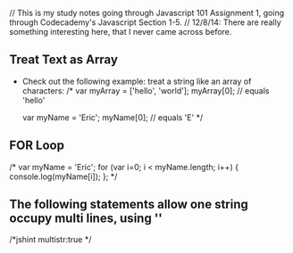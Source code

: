 // This is my study notes going through Javascript 101 Assignment 1, going through Codecademy's Javascript Section 1-5.
// 12/8/14: There are really something interesting here, that I never came across before.

Treat Text as Array
-------------------------------

- Check out the following example: treat a string like an array of characters:
    /*
    var myArray = ['hello', 'world'];
    myArray[0];    // equals 'hello'

    var myName = 'Eric';
    myName[0];      // equals 'E'
     */
    


FOR Loop
--------------

/*
var myName = 'Eric';
for (var i=0; i < myName.length; i++) {
    console.log(myName[i]);
 };
 */

The following statements allow one string occupy multi lines, using '\'
------------------------------------------------------------------------------------------------

/*jshint multistr:true */